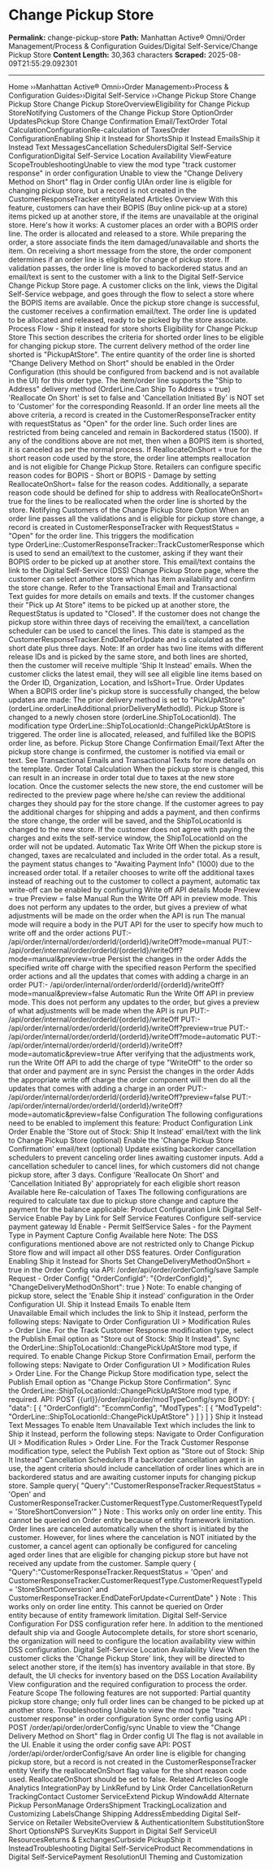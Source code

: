 # Change Pickup Store

**Permalink:** change-pickup-store
**Path:** Manhattan Active® Omni/Order Management/Process & Configuration Guides/Digital Self-Service/Change Pickup Store
**Content Length:** 30,363 characters
**Scraped:** 2025-08-09T21:55:29.092301

---

Home ››Manhattan Active® Omni››Order Management››Process & Configuration Guides››Digital Self-Service ››Change Pickup Store Change Pickup Store Change Pickup StoreOverviewEligibility for Change Pickup StoreNotifying Customers of the Change Pickup Store OptionOrder UpdatesPickup Store Change Confirmation Email/TextOrder Total CalculationConfigurationRe-calculation of TaxesOrder ConfigurationEnabling Ship it Instead for ShortsShip it Instead EmailsShip it Instead Text MessagesCancellation SchedulersDigital Self-Service ConfigurationDigital Self-Service Location Availability ViewFeature ScopeTroubleshootingUnable to view the mod type "track customer response" in order configuration Unable to view the "Change Delivery Method on Short" flag in Order config UIAn order line is eligible for changing pickup store, but a record is not created in the CustomerResponseTracker entityRelated Articles Overview With this feature, customers can have their BOPIS (Buy online pick-up at a store) items picked up at another store, if the items are unavailable at the original store. Here's how it works: A customer places an order with a BOPIS order line. The order is allocated and released to a store. While preparing the order, a store associate finds the item damaged/unavailable and shorts the item. On receiving a short message from the store, the order component determines if an order line is eligible for change of pickup store. If validation passes, the order line is moved to backordered status and an email/text is sent to the customer with a link to the Digital Self-Service Change Pickup Store page. A customer clicks on the link, views the Digital Self-Service webpage, and goes through the flow to select a store where the BOPIS items are available. Once the pickup store change is successful, the customer receives a confirmation email/text. The order line is updated to be allocated and released, ready to be picked by the store associate. Process Flow - Ship it instead for store shorts Eligibility for Change Pickup Store This section describes the criteria for shorted order lines to be eligible for changing pickup store. The current delivery method of the order line shorted is "PickupAtStore". The entire quantity of the order line is shorted “Change Delivery Method on Short” should be enabled in the Order Configuration (this should be configured from backend and is not available in the UI) for this order type. The item/order line supports the "Ship to Address" delivery method (OrderLine.Can Ship To Address = true) 'Reallocate On Short' is set to false and 'Cancellation Initiated By' is NOT set to 'Customer' for the corresponding ReasonId. If an order line meets all the above criteria, a record is created in the CustomerResponseTracker entity with requestStatus as "Open" for the order line. Such order lines are restricted from being canceled and remain in Backordered status (1500). If any of the conditions above are not met, then when a BOPIS item is shorted, it is canceled as per the normal process. If ReallocateOnShort = true for the short reason code used by the store, the order line attempts reallocation and is not eligible for Change Pickup Store. Retailers can configure specific reason codes for BOPIS - Short or BOPIS - Damage by setting ReallocateOnShort= false for the reason codes. Additionally, a separate reason code should be defined for ship to address with ReallocateOnShort= true for the lines to be reallocated when the order line is shorted by the store. Notifying Customers of the Change Pickup Store Option When an order line passes all the validations and is eligible for pickup store change, a record is created in CustomerResponseTracker with RequestStatus = "Open" for the order line. This triggers the modification type OrderLine::CustomerResponseTracker::TrackCustomerResponse which is used to send an email/text to the customer, asking if they want their BOPIS order to be picked up at another store. This email/text contains the link to the Digital Self-Service (DSS) Change Pickup Store page, where the customer can select another store which has item availability and confirm the store change. Refer to the Transactional Email and Transactional Text guides for more details on emails and texts. If the customer changes their "Pick up At Store" items to be picked up at another store, the RequestStatus is updated to "Closed". If the customer does not change the pickup store within three days of receiving the email/text, a cancellation scheduler can be used to cancel the lines. This date is stamped as the CustomerResponseTracker.EndDateForUpdate and is calculated as the short date plus three days. Note: If an order has two line items with different release IDs and is picked by the same store, and both lines are shorted, then the customer will receive multiple 'Ship It Instead' emails. When the customer clicks the latest email, they will see all eligible line items based on the Order ID, Organization, Location, and IsShort=True. Order Updates When a BOPIS order line's pickup store is successfully changed, the below updates are made: The prior delivery method is set to "PickUpAtStore"  (orderLine.orderLineAdditional.priorDeliveryMethodId). Pickup Store is changed to a newly chosen store (orderLine.ShipToLocationId). The modification type OrderLine::ShipToLocationId::ChangePickUpAtStore is triggered. The order line is allocated, released, and fulfilled like the BOPIS order line, as before. Pickup Store Change Confirmation Email/Text After the pickup store change is confirmed, the customer is notified via email or text. See Transactional Emails and Transactional Texts for more details on the template. Order Total Calculation When the pickup store is changed, this can result in an increase in order total due to taxes at the new store location. Once the customer selects the new store, the end customer will be redirected to the preview page where he/she can review the additional charges they should pay for the store change. If the customer agrees to pay the additional charges for shipping and adds a payment, and then confirms the store change, the order will be saved, and the ShipToLocationId is changed to the new store. If the customer does not agree with paying the charges and exits the self-service window, the ShipToLocationId on the order will not be updated. Automatic Tax Write Off When the pickup store is changed, taxes are recalculated and included in the order total. As a result, the payment status changes to "Awaiting Payment Info" (1000) due to the increased order total. If a retailer chooses to write off the additional taxes instead of reaching out to the customer to collect a payment, automatic tax write-off can be enabled by configuring Write off API details Mode Preview = true Preview = false Manual Run the Write Off API in preview mode. This does not perform any updates to the order, but gives a preview of what adjustments will be made on the order when the API is run The manual mode will require a body in the PUT API for the user to specify how much to write off and the order actions PUT:- /api/order/internal/order/orderId/{orderId}/writeOff?mode=manual PUT:- /api/order/internal/order/orderId/{orderId}/writeOff?mode=manual&preview=true Persist the changes in the order Adds the specified write off charge with the specified reason Perform the specified order actions and all the updates that comes with adding a charge in an order PUT:- /api/order/internal/order/orderId/{orderId}/writeOff?mode=manual&preview=false Automatic Run the Write Off API in preview mode. This does not perform any updates to the order, but gives a preview of what adjustments will be made when the API is run PUT:- /api/order/internal/order/orderId/{orderId}/writeOff PUT:- /api/order/internal/order/orderId/{orderId}/writeOff?preview=true PUT:- /api/order/internal/order/orderId/{orderId}/writeOff?mode=automatic PUT:- /api/order/internal/order/orderId/{orderId}/writeOff?mode=automatic&preview=true After verifying that the adjustments work, run the Write Off API to add the charge of type "WriteOff" to the order so that order and payment are in sync Persist the changes in the order Adds the appropriate write off charge the order component will then do all the updates that comes with adding a charge in an order PUT:- /api/order/internal/order/orderId/{orderId}/writeOff?preview=false PUT:- /api/order/internal/order/orderId/{orderId}/writeOff?mode=automatic&preview=false Configuration The following configurations need to be enabled to implement this feature: Product Configuration Link Order Enable the 'Store out of Stock: Ship It Instead' email/text with the link to Change Pickup Store (optional) Enable the 'Change Pickup Store Confirmation' email/text (optional) Update existing backorder cancellation schedulers to prevent canceling order lines awaiting customer inputs. Add a cancellation scheduler to cancel lines, for which customers did not change pickup store, after 3 days. Configure 'Reallocate On Short' and 'Cancellation Initiated By' appropriately for each eligible short reason Available here Re-calculation of Taxes The following configurations are required to calculate tax due to pickup store change and capture the payment for the balance applicable: Product Configuration Link Digital Self-Service Enable Pay by Link for Self Service Features Configure self-service payment gateway Id Enable - Permit SelfService Sales - for the Payment Type in Payment Capture Config Available here Note: The DSS configurations mentioned above are not restricted only to Change Pickup Store flow and will impact all other DSS features. Order Configuration Enabling Ship it Instead for Shorts Set ChangeDeliveryMethodOnShort = true in the Order Config via API: /order/api/order/orderConfig/save Sample Request - Order Config{ "OrderConfigId": "{OrderConfigId}", "ChangeDeliveryMethodOnShort": true } Note: To enable changing of pickup store, select the 'Enable Ship it instead' configuration in the Order Configuration UI. Ship it Instead Emails To enable Item Unavailable Email which includes the link to Ship it Instead, perform the following steps: Navigate to Order Configuration UI > Modification Rules > Order Line. For the Track Customer Response modification type, select the Publish Email option as "Store out of Stock: Ship It Instead". Sync the OrderLine::ShipToLocationId::ChangePickUpAtStore mod type, if required. To enable Change Pickup Store Confirmation Email, perform the following steps: Navigate to Order Configuration UI > Modification Rules > Order Line. For the Change Pickup Store modification type, select the Publish Email option as "Change Pickup Store Confirmation". Sync the OrderLine::ShipToLocationId::ChangePickUpAtStore mod type, if required. API: POST {{url}}/order/api/order/modTypeConfig/sync BODY: { "data": [ { "OrderConfigId": "EcommConfig", "ModTypes": [ { "ModTypeId": "OrderLine::ShipToLocationId::ChangePickUpAtStore" } ] } ] } Ship it Instead Text Messages To enable Item Unavailable Text which includes the link to Ship it Instead, perform the following steps: Navigate to Order Configuration UI > Modification Rules > Order Line. For the Track Customer Response modification type, select the Publish Text option as "Store out of Stock: Ship It Instead" Cancellation Schedulers If a backorder cancellation agent is in use, the agent criteria should include cancellation of order lines which are in backordered status and are awaiting customer inputs for changing pickup store. Sample query{ "Query":"CustomerResponseTracker.RequestStatus = 'Open' and CustomerResponseTracker.CustomerRequestType.CustomerRequestTypeId = 'StoreShortConversion'" } Note : This works only on order line entity. This cannot be queried on Order entity because of entity framework limitation. Order lines are canceled automatically when the short is initiated by the customer. However, for lines where the cancelation is NOT initiated by the customer, a cancel agent can optionally be configured for canceling aged order lines that are eligible for changing pickup store but have not received any update from the customer. Sample query { "Query":"CustomerResponseTracker.RequestStatus = 'Open' and CustomerResponseTracker.CustomerRequestType.CustomerRequestTypeId = 'StoreShortConversion' and CustomerResponseTracker.EndDateForUpdate<CurrentDate" } Note : This works only on order line entity. This cannot be queried on Order entity because of entity framework limitation. Digital Self-Service Configuration For DSS configuration refer here. In addition to the mentioned default ship via and Google Autocomplete details, for store short scenario, the organization will need to configure the location availability view within DSS configuration. Digital Self-Service Location Availability View When the customer clicks the 'Change Pickup Store' link, they will be directed to select another store, if the item(s) has inventory available in that store. By default, the UI checks for inventory based on the DSS Location Availability View configuration and the required configuration to process the order. Feature Scope The following features are not supported: Partial quantity pickup store change; only full order lines can be changed to be picked up at another store. Troubleshooting Unable to view the mod type "track customer response" in order configuration Sync order config using API : POST /order/api/order/orderConfig/sync Unable to view the "Change Delivery Method on Short" flag in Order config UI The flag is not available in the UI. Enable it using the order config save API: POST /order/api/order/orderConfig/save An order line is eligible for changing pickup store, but a record is not created in the CustomerResponseTracker entity Verify the reallocateOnShort flag value for the short reason code used. ReallocateOnShort should be set to false. Related Articles Google Analytics IntegrationPay by LinkRefund by Link Order CancellationReturn TrackingContact Customer ServiceExtend Pickup WindowAdd Alternate Pickup PersonManage OrdersShipment TrackingLocalization and Customizing LabelsChange Shipping AddressEmbedding Digital Self-Service on Retailer WebsiteOverview & AuthenticationItem SubstitutionStore Short OptionsNPS SurveyKits Support in Digital Self ServiceUI ResourcesReturns & ExchangesCurbside PickupShip it InsteadTroubleshooting Digital Self-ServiceProduct Recommendations in Digital Self-ServicePayment ResolutionUI Theming and Customization